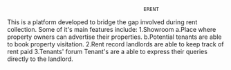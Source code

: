                                                 ERENT
This is a platform developed to bridge the gap involved during rent collection.
Some of it's main features include:
    1.Showroom 
        a.Place where property owners can advertise their properties.
        b.Potential tenants are able to book property visitation.
    2.Rent record 
        landlords are able to keep track of rent paid
    3.Tenants' forum
    Tenant's are a able to express their queries directly to the landlord.